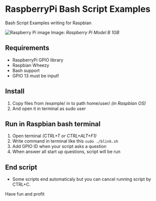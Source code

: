 # RaspberryPi Bash Script Examples
Bash Script Examples writing for Raspbian

![Raspberry Pi image](https://www.raspberrypi.org/wp-content/uploads/2015/01/Pi2ModB1GB_-comp.jpeg)
Image: _Raspberry Pi Model B 1GB_

## Requirements
* RaspberryPi GPIO library
* Raspbian Wheezy
* Bash support
* GPIO 13 must be input! 

## Install
1. Copy files from /example/ in to path home/user/ _(in Raspbian OS)_
2. And open it in terminal as sudo user

## Run in Raspbian bash terminal
1. Open terminal _(CTRL+T or CTRL+ALT+F1)_
2. Write command in terminal like this `sudo ./blink.sh`
3. Add GPIO ID when your script asks a question
4. When answer all start up questions, script will be run

## End script
* Some scripts end automaticaly but you can cancel running script by CTRL+C.

Have fun and profit
